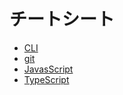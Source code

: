 # チートシート

- [CLI](https://github.com/superneko160/cheatsheet/tree/main/CLI)
- [git](https://github.com/superneko160/cheatsheet/blob/main/git/readme.md)
- [JavasScript](https://github.com/superneko160/cheatsheet/tree/main/javascript)
- [TypeScript](https://github.com/superneko160/cheatsheet/tree/main/typescript)
